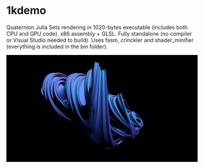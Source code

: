 # 1kdemo

Quaternion Julia Sets rendering in 1020-bytes executable (includes both CPU and GPU code). x86 assembly + GLSL. Fully standalone (no compiler or Visual Studio needed to build). Uses fasm, crinckler and shader_minifier (everything is included in the bin folder).

![image](/qjulia.png)
